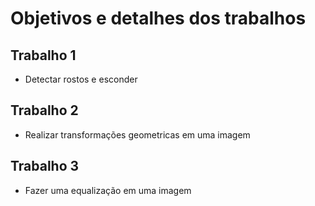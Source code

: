 # Objetivos e detalhes dos trabalhos
## Trabalho 1
 - Detectar rostos e esconder
## Trabalho 2
 - Realizar transformações geometricas em uma imagem
## Trabalho 3
 - Fazer uma equalização em uma imagem
